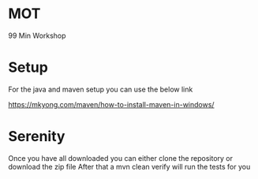 # MOT
 99 Min Workshop

# Setup

For the java and maven setup you can use the below link

https://mkyong.com/maven/how-to-install-maven-in-windows/

# Serenity

Once you have all downloaded you can either clone the repository or download the zip file
After that a mvn clean verify will run the tests for you
